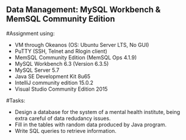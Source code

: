 ## Data Management: MySQL Workbench & MemSQL Community Edition
#Assignment using: 
- VM through Okeanos (OS: Ubuntu Server LTS, No GUI)
- PuTTY (SSH, Telnet and Rlogin client)
- MemSQL Community Edition (MemSQL Ops 4.1.9)
- MySQL Workbench 6.3 (Version 6.3.5)
- MySQL Server 5.7
- Java SE Development Kit 8u65
- IntelliJ community edition 15.0.2
- Visual Studio Community Edition 2015

#Tasks:
- Design a database for the system of a mental health institute, being extra careful of data redudancy issues.
- Fill in the tables with random data produced by Java program. 
- Write SQL queries to retrieve information.
